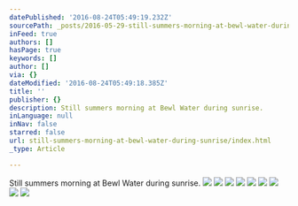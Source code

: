 ```yaml
---
datePublished: '2016-08-24T05:49:19.232Z'
sourcePath: _posts/2016-05-29-still-summers-morning-at-bewl-water-during-sunrise.md
inFeed: true
authors: []
hasPage: true
keywords: []
author: []
via: {}
dateModified: '2016-08-24T05:49:18.385Z'
title: ''
publisher: {}
description: Still summers morning at Bewl Water during sunrise.
inLanguage: null
inNav: false
starred: false
url: still-summers-morning-at-bewl-water-during-sunrise/index.html
_type: Article

---
```

Still summers morning at Bewl Water during sunrise.
![](https://the-grid-user-content.s3-us-west-2.amazonaws.com/5a3d531b-ab89-4518-992c-7ac82dc19497.jpg)
![](https://s3-us-west-2.amazonaws.com/the-grid-img/p/726f9d121f6e771c6fe0b0f795fd039c615b547e.jpg)
![](https://the-grid-user-content.s3-us-west-2.amazonaws.com/30ee166d-a611-4239-835f-98d543ba81ab.jpg)
![](https://the-grid-user-content.s3-us-west-2.amazonaws.com/465349b0-5fb5-4973-89bc-9be2a4c4e0f4.jpg)
![](https://s3-us-west-2.amazonaws.com/the-grid-img/p/863b09f9afd1557dcfae09685c183889f67a6d96.jpg)
![](https://the-grid-user-content.s3-us-west-2.amazonaws.com/09260a2e-130e-45ee-9c05-84fa2f36fe0b.jpg)
![](https://s3-us-west-2.amazonaws.com/the-grid-img/p/f02550ee9f08b63b762f33f6a534ef59312abb6c.jpg)
![](https://s3-us-west-2.amazonaws.com/the-grid-img/p/a1402b173a2019c8d75c3cedab7db11ca422dc57.jpg)
![](https://the-grid-user-content.s3-us-west-2.amazonaws.com/7471132c-44a2-4d7c-9c41-6de003b66592.jpg)